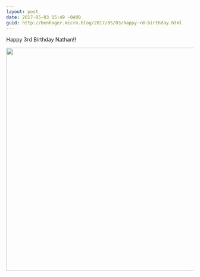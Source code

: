 ```yaml
---
layout: post
date: 2017-05-03 15:49 -0400
guid: http://benhager.micro.blog/2017/05/03/happy-rd-birthday.html
---
```

Happy 3rd Birthday Nathan!!

<img src="http://benhager.micro.blog/uploads/2017/966b99216a.jpg" width="600" height="600" style="height: auto" />
